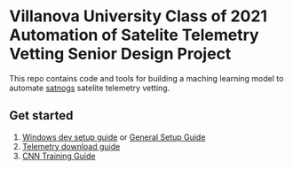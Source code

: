 # Villanova University Class of 2021 Automation of Satelite Telemetry Vetting Senior Design Project

This repo contains code and tools for building a maching learning model to automate [satnogs](https://satnogs.org/) satelite telemetry vetting.

## Get started

1. [Windows dev setup guide](https://github.com/CurtisrAaron/SeniorDesign/wiki/Windows-Setup-Guide) or [General Setup Guide](https://github.com/CurtisrAaron/SeniorDesign/wiki/General-Setup-Guide)
2. [Telemetry download guide](https://github.com/CurtisrAaron/SeniorDesign/wiki/Telemetry-Download-Guide)
3. [CNN Training Guide](https://github.com/CurtisrAaron/SeniorDesign/wiki/CNN-Training-Guide)
